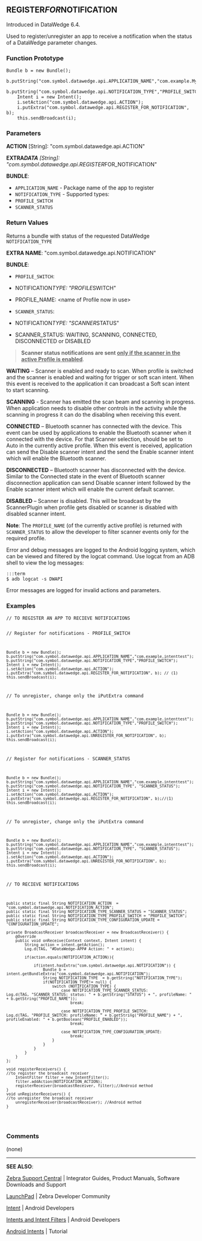 <h2 id="register_for_notification">REGISTER<em>FOR</em>NOTIFICATION</h2>
<p>Introduced in DataWedge 6.4.</p>
<p>Used to register/unregister an app to receive a notification when the status of a DataWedge parameter changes. </p>
<h3 id="functionprototype">Function Prototype</h3>
<pre><code>Bundle b = new Bundle();
    b.putString("com.symbol.datawedge.api.APPLICATION_NAME","com.example.MyApp");
    b.putString("com.symbol.datawedge.api.NOTIFICATION_TYPE","PROFILE_SWITCH");
    Intent i = new Intent();
    i.setAction("com.symbol.datawedge.api.ACTION");
    i.putExtra("com.symbol.datawedge.api.REGISTER_FOR_NOTIFICATION", b);
    this.sendBroadcast(i);
</code></pre>
<h3 id="parameters">Parameters</h3>
<p><strong>ACTION</strong> [String]: "com.symbol.datawedge.api.ACTION"</p>
<p><strong>EXTRA<em>DATA</strong> [String]: "com.symbol.datawedge.api.REGISTER</em>FOR_NOTIFICATION"</p>
<p><strong>BUNDLE</strong>: </p>
<ul>
<li><code>APPLICATION_NAME</code> - Package name of the app to register </li>
<li><code>NOTIFICATION_TYPE</code> - Supported types:</li>
<li><code>PROFILE_SWITCH</code>  </li>
<li><code>SCANNER_STATUS</code> </li>
</ul>
<h3 id="returnvalues">Return Values</h3>
<p>Returns a bundle with status of the requested DataWedge <code>NOTIFICATION_TYPE</code></p>
<p><strong>EXTRA NAME</strong>: "com.symbol.datawedge.api.NOTIFICATION"</p>
<p><strong>BUNDLE</strong>:</p>
<ul>
<li><p><code>PROFILE_SWITCH</code>: </p></li>
<li><p>NOTIFICATION<em>TYPE: "PROFILE</em>SWITCH"</p></li>
<li><p>PROFILE_NAME: &lt;name of Profile now in use&gt;</p></li>
<li><p><code>SCANNER_STATUS</code>: </p></li>
<li><p>NOTIFICATION<em>TYPE: "SCANNER</em>STATUS" </p></li>
<li><p>SCANNER_STATUS: WAITING, SCANNING, CONNECTED, DISCONNECTED or DISABLED</p></li>
</ul>
<blockquote>
  <p><strong>Scanner status notifications are sent <u>only if the scanner in the active Profile is enabled</u></strong>. </p>
</blockquote>
<p><strong>WAITING</strong> – Scanner is enabled and ready to scan. When profile is switched and the scanner is enabled and waiting for trigger or soft scan intent.  When this event is received to the application it can broadcast a Soft scan intent to start scanning. </p>
<p><strong>SCANNING</strong> - Scanner has emitted the scan beam and scanning in progress. When application needs to disable other controls in the activity while the scanning in progress it can do the disabling when receiving this event.</p>
<p><strong>CONNECTED</strong> – Bluetooth scanner has connected with the device. This event can be used by applications to enable the Bluetooth scanner when it connected with the device. For that Scanner selection, should be set to Auto in the currently active profile. When this event is received, application can send the Disable scanner intent and the send the Enable scanner intent which will enable the Bluetooth scanner. </p>
<p><strong>DISCONNECTED</strong> – Bluetooth scanner has disconnected with the device. Similar to the Connected state in the event of Bluetooth scanner disconnection application can send Disable scanner intent followed by the Enable scanner intent which will enable the current default scanner. </p>
<p><strong>DISABLED</strong> – Scanner is disabled. This will be broadcast by the ScannerPlugin when profile gets disabled or scanner is disabled with disabled scanner intent.</p>
<p><strong>Note</strong>: The <code>PROFILE_NAME</code> (of the currently active profile) is returned with <code>SCANNER_STATUS</code> to allow the developer to filter scanner events only for the required profile. </p>
<p>Error and debug messages are logged to the Android logging system, which can be viewed and filtered by the logcat command. Use logcat from an ADB shell to view the log messages:</p>
<pre><code>:::term
$ adb logcat -s DWAPI
</code></pre>
<p>Error messages are logged for invalid actions and parameters.</p>
<h3 id="examples">Examples</h3>
<pre><code>// TO REGISTER AN APP TO RECIEVE NOTIFICATIONS

// Register for notifications - PROFILE_SWITCH

    Bundle b = new Bundle();
    b.putString("com.symbol.datawedge.api.APPLICATION_NAME","com.example.intenttest");
    b.putString("com.symbol.datawedge.api.NOTIFICATION_TYPE","PROFILE_SWITCH");
    Intent i = new Intent();
    i.setAction("com.symbol.datawedge.api.ACTION");
    i.putExtra("com.symbol.datawedge.api.REGISTER_FOR_NOTIFICATION", b); // (1)
    this.sendBroadcast(i);

// To unregister, change only the iPutExtra command

    Bundle b = new Bundle();
    b.putString("com.symbol.datawedge.api.APPLICATION_NAME","com.example.intenttest");
    b.putString("com.symbol.datawedge.api.NOTIFICATION_TYPE","PROFILE_SWITCH");
    Intent i = new Intent();
    i.setAction("com.symbol.datawedge.api.ACTION");
    i.putExtra("com.symbol.datawedge.api.UNREGISTER_FOR_NOTIFICATION", b);
    this.sendBroadcast(i);


// Register for notifications - SCANNER_STATUS

    Bundle b = new Bundle();
    b.putString("com.symbol.datawedge.api.APPLICATION_NAME","com.example.intenttest");
    b.putString("com.symbol.datawedge.api.NOTIFICATION_TYPE", "SCANNER_STATUS");
    Intent i = new Intent();
    i.setAction("com.symbol.datawedge.api.ACTION");
    i.putExtra("com.symbol.datawedge.api.REGISTER_FOR_NOTIFICATION", b);//(1)
    this.sendBroadcast(i);

// To unregister, change only the iPutExtra command

    Bundle b = new Bundle();
    b.putString("com.symbol.datawedge.api.APPLICATION_NAME","com.example.intenttest");
    b.putString("com.symbol.datawedge.api.NOTIFICATION_TYPE", "SCANNER_STATUS");
    Intent i = new Intent();
    i.setAction("com.symbol.datawedge.api.ACTION");
    i.putExtra("com.symbol.datawedge.api.UNREGISTER_FOR_NOTIFICATION", b);
    this.sendBroadcast(i);


// TO RECIEVE NOTIFICATIONS

    public static final String NOTIFICATION_ACTION  = "com.symbol.datawedge.api.NOTIFICATION_ACTION";
    public static final String NOTIFICATION_TYPE_SCANNER_STATUS = "SCANNER_STATUS";
    public static final String NOTIFICATION_TYPE_PROFILE_SWITCH = "PROFILE_SWITCH";
    public static final String NOTIFICATION_TYPE_CONFIGURATION_UPDATE = "CONFIGURATION_UPDATE";

    private BroadcastReceiver broadcastReceiver = new BroadcastReceiver() {
        @Override
        public void onReceive(Context context, Intent intent) {
            String action = intent.getAction();
            Log.d(TAG, "#DataWedge-APP# Action: " + action);

            if(action.equals(NOTIFICATION_ACTION)){

                if(intent.hasExtra("com.symbol.datawedge.api.NOTIFICATION")) {
                    Bundle b = intent.getBundleExtra("com.symbol.datawedge.api.NOTIFICATION");
                    String NOTIFICATION_TYPE  = b.getString("NOTIFICATION_TYPE");
                    if(NOTIFICATION_TYPE!= null) {
                        switch (NOTIFICATION_TYPE) {
                            case NOTIFICATION_TYPE_SCANNER_STATUS:
    Log.d(TAG, "SCANNER_STATUS: status: " + b.getString("STATUS") + ", profileName: " + b.getString("PROFILE_NAME"));
                                break;

                            case NOTIFICATION_TYPE_PROFILE_SWITCH:
    Log.d(TAG, "PROFILE_SWITCH: profileName: " + b.getString("PROFILE_NAME") + ", profileEnabled: " + b.getBoolean("PROFILE_ENABLED"));
                                break;

                            case NOTIFICATION_TYPE_CONFIGURATION_UPDATE:
                                break;
                        }
                    }
                }
            }
        }
    };

    void registerReceivers() {
    //to register the broadcast receiver
        IntentFilter filter = new IntentFilter();
        filter.addAction(NOTIFICATION_ACTION);
        registerReceiver(broadcastReceiver, filter);//Android method
    }
    void unRegisterReceivers() {
    //to unregister the broadcast receiver
        unregisterReceiver(broadcastReceiver); //Android method
    }
</code></pre>
<h3 id="comments">Comments</h3>
<p>(none)</p>
<hr />
<p><strong>SEE ALSO</strong>:</p>
<p><a href="https://www.zebra.com/us/en/support-downloads.html">Zebra Support Central</a> | Integrator Guides, Product Manuals, Software Downloads and Support</p>
<p><a href="https://developer.zebra.com/welcome">LaunchPad</a> | Zebra Developer Community</p>
<p><a href="https://developer.android.com/reference/android/content/Intent.html">Intent</a> | Android Developers</p>
<p><a href="http://developer.android.com/guide/components/intents-filters.html">Intents and Intent Filters</a> | Android Developers</p>
<p><a href="http://www.vogella.com/tutorials/AndroidIntent/article.html">Android Intents</a> | Tutorial</p>